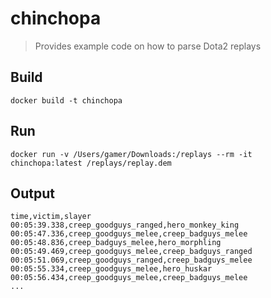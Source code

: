 # chinchopa

> Provides example code on how to parse Dota2 replays

## Build

```shell script
docker build -t chinchopa
```

## Run

```shell script
docker run -v /Users/gamer/Downloads:/replays --rm -it chinchopa:latest /replays/replay.dem
```

## Output
```
time,victim,slayer
00:05:39.338,creep_goodguys_ranged,hero_monkey_king
00:05:47.336,creep_goodguys_melee,creep_badguys_melee
00:05:48.836,creep_badguys_melee,hero_morphling
00:05:49.469,creep_goodguys_melee,creep_badguys_ranged
00:05:51.069,creep_goodguys_ranged,creep_badguys_melee
00:05:55.334,creep_goodguys_melee,hero_huskar
00:05:56.434,creep_goodguys_melee,creep_badguys_melee
...
```